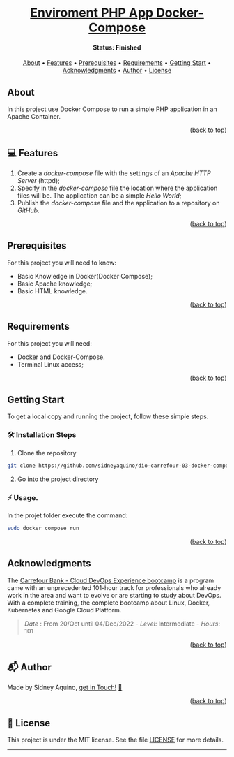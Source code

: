 <a name="readme-top"></a>

<h1 align="center">
  <a href="#"> Enviroment PHP App Docker-Compose </a>
</h1>

<h4 align="center"> 
	 Status: Finished
</h4>

<p align="center">
  <a href="#about">About</a> •
  <a href="#features">Features</a> •
  <a href="#prerequisites">Prerequisites</a> •
  <a href="#requirements">Requirements</a> •
  <a href="#getting-start">Getting Start</a> •
  <a href="#acknowledgments">Acknowledgments</a> •
  <a href="#author">Author</a> •
  <a href="#user-content-license">License</a>
</p>


## About

In this project use Docker Compose to run a simple PHP application in an Apache Container. 

<p align="right">(<a href="#readme-top">back to top</a>)</p>


## 💻 Features

1. Create a *docker-compose* file with the settings of an *Apache HTTP Server* (httpd);
2. Specify in the *docker-compose* file the location where the application files will be. The application can be a simple *Hello World*; 
3. Publish the *docker-compose* file and the application to a repository on *GitHub*.

<p align="right">(<a href="#readme-top">back to top</a>)</p>


## Prerequisites

For this project you will need to know:
- Basic Knowledge in Docker(Docker Compose);
- Basic Apache knowledge;
- Basic HTML knowledge.

<p align="right">(<a href="#readme-top">back to top</a>)</p>


## Requirements

For this project you will need:
- Docker and Docker-Compose.
- Terminal Linux access;

<p align="right">(<a href="#readme-top">back to top</a>)</p>


## Getting Start

To get a local copy and running the project, follow these simple steps.

### 🛠️ Installation Steps
1. Clone the repository
```Bash
git clone https://github.com/sidneyaquino/dio-carrefour-03-docker-compose-apache-php-app-iac
```
2. Go into the project directory


### :zap: Usage.
In the projet folder execute the command:
```bash
sudo docker compose run
```

<p align="right">(<a href="#readme-top">back to top</a>)</p>


## Acknowledgments
The [Carrefour Bank - Cloud DevOps Experience bootcamp](https://web.dio.me/track/cloud-devops-experience-banco-carrefour) is a program came with an unprecedented 101-hour track for professionals who already work in the area and want to evolve or are starting to study about DevOps. With a complete training, the complete bootcamp about Linux, Docker, Kubernetes and Google Cloud Platform. 

>*Date* : From 20/Oct until 04/Dec/2022 - *Level*: Intermediate - *Hours*: 101

<p align="right">(<a href="#readme-top">back to top</a>)</p>



<a name="author"></a>
## :mailbox_with_mail: Author
Made by Sidney Aquino, [get in Touch!](https://de.linkedin.com/in/sidneydeaquino) <a href="https://de.linkedin.com/in/sidneydeaquino" title="Linkein"> :incoming_envelope: </a>

<p align="right">(<a href="#readme-top">back to top</a>)</p>



<a name="user-content-license"></a>
## :memo: License
This project is under the MIT license. See the file [LICENSE](LICENSE.md) for more details.

---
